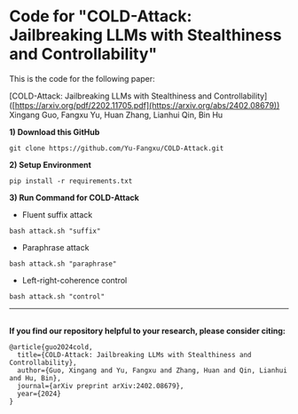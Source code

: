 # Code for "COLD-Attack: Jailbreaking LLMs with Stealthiness and Controllability"

This is the code for the following paper: 

[COLD-Attack: Jailbreaking LLMs with Stealthiness and Controllability] ([https://arxiv.org/pdf/2202.11705.pdf](https://arxiv.org/abs/2402.08679)) \
Xingang Guo, Fangxu Yu, Huan Zhang, Lianhui Qin, Bin Hu

**1) Download this GitHub**
```
git clone https://github.com/Yu-Fangxu/COLD-Attack.git
```

**2) Setup Environment**
```
pip install -r requirements.txt
```

**3) Run Command for COLD-Attack**

* Fluent suffix attack
```
bash attack.sh "suffix"
```

* Paraphrase attack
```
bash attack.sh "paraphrase"
```

* Left-right-coherence control
```
bash attack.sh "control"
```


---

<br> **If you find our repository helpful to your research, please consider citing:** <br>
```
@article{guo2024cold,
  title={COLD-Attack: Jailbreaking LLMs with Stealthiness and Controllability},
  author={Guo, Xingang and Yu, Fangxu and Zhang, Huan and Qin, Lianhui and Hu, Bin},
  journal={arXiv preprint arXiv:2402.08679},
  year={2024}
}
```
